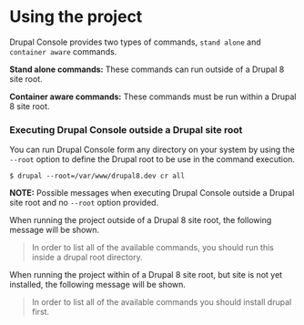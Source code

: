 # Using the project

Drupal Console provides two types of commands, `stand alone` and `container aware` commands.

**Stand alone commands:**
These commands can run outside of a Drupal 8 site root.
 
**Container aware commands:**
These commands must be run within a Drupal 8 site root.

### Executing Drupal Console outside a Drupal site root 
You can run Drupal Console form any directory on your system by using the `--root` option to define the Drupal root to be use in the command execution. 
```
$ drupal --root=/var/www/drupal8.dev cr all
```

**NOTE:** Possible messages when executing Drupal Console outside a Drupal site root and no `--root` option provided.

When running the project outside of a Drupal 8 site root, the following message will be shown.  
> In order to list all of the available commands, you should run this inside a drupal root directory.

When running the project within of a Drupal 8 site root, but site is not yet installed, the following message will be shown.
> In order to list all of the available commands you should install drupal first.